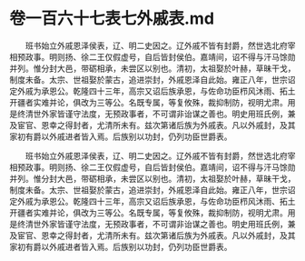 # 卷一百六十七表七外戚表.md

　　班书始立外戚恩泽侯表，辽、明二史因之。辽外戚不皆有封爵，然世选北府宰相预政事。明则扬、徐二王仅假虚号，自后皆封侯伯。嘉靖间，诏不得与汗马馀勋并列。惟分封大邑，带砺相承，未尝区以别也。清初，太祖娶於叶赫，草昧干戈，制度未备。太宗、世祖娶於蒙古，追进崇封，外戚恩泽自此始。雍正八年，世宗诏定外戚为承恩公。乾隆四十三年，高宗又诏后族承恩，与佐命功臣栉风沐雨、拓土开疆者实难并论，俱改为三等公。名既专属，等复攸殊，裁抑制防，视明尤肃。用是终清世外家皆谨守法度，无预政事者，不可谓非诒谋之善也。明史用班氏例，兼及宦官、恩幸之得封者，尤清所未有。兹次第诸后族为外戚表。凡以外戚封，及其家初有爵以外戚进者皆入焉。后族别以功封，仍列功臣世爵表。

　　班书始立外戚恩泽侯表，辽、明二史因之。辽外戚不皆有封爵，然世选北府宰相预政事。明则扬、徐二王仅假虚号，自后皆封侯伯。嘉靖间，诏不得与汗马馀勋并列。惟分封大邑，带砺相承，未尝区以别也。清初，太祖娶於叶赫，草昧干戈，制度未备。太宗、世祖娶於蒙古，追进崇封，外戚恩泽自此始。雍正八年，世宗诏定外戚为承恩公。乾隆四十三年，高宗又诏后族承恩，与佐命功臣栉风沐雨、拓土开疆者实难并论，俱改为三等公。名既专属，等复攸殊，裁抑制防，视明尤肃。用是终清世外家皆谨守法度，无预政事者，不可谓非诒谋之善也。明史用班氏例，兼及宦官、恩幸之得封者，尤清所未有。兹次第诸后族为外戚表。凡以外戚封，及其家初有爵以外戚进者皆入焉。后族别以功封，仍列功臣世爵表。